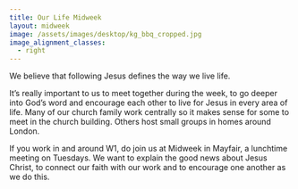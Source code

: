 ```yaml
---
title: Our Life Midweek
layout: midweek
image: /assets/images/desktop/kg_bbq_cropped.jpg
image_alignment_classes:
  - right
---
```

We believe that following Jesus defines the way we live life.

It’s really important to us to meet together during the week, to go deeper into God’s word and encourage each other to live for Jesus in every area of life. Many of our church family work centrally so it makes sense for some to meet in the church building. Others host small groups in homes around London.

If you work in and around W1, do join us at Midweek in Mayfair, a lunchtime meeting on Tuesdays. We want to explain the good news about Jesus Christ, to connect our faith with our work and to encourage one another as we do this.
